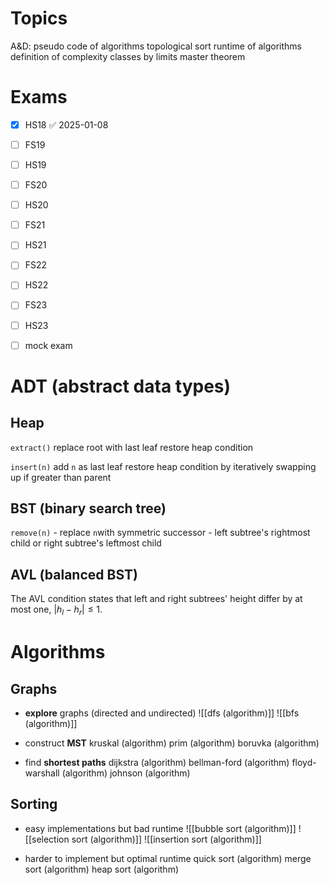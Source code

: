 
# Topics

A&D:
	pseudo code of algorithms
	topological sort
	runtime of algorithms
	definition of complexity classes by limits
	master theorem

# Exams

- [x] HS18 ✅ 2025-01-08
- [ ] FS19
- [ ] HS19
- [ ] FS20
- [ ] HS20
- [ ] FS21
- [ ] HS21
- [ ] FS22
- [ ] HS22
- [ ] FS23
- [ ] HS23
- [ ] mock exam


# ADT (abstract data types)

## Heap

`extract()`
	replace root with last leaf
	restore heap condition

`insert(n)`
	add `n` as last leaf
	restore heap condition by iteratively swapping up if greater than parent

## BST (binary search tree)

`remove(n)`
	- replace `n`with symmetric successor
	- left subtree's rightmost child or right subtree's leftmost child

## AVL (balanced BST)

The AVL condition states that left and right subtrees' height differ by at most one, $|h_{l} - h_{r}| \leq 1$.




# Algorithms

## Graphs

- **explore** graphs (directed and undirected)
	![[dfs (algorithm)]]
	![[bfs (algorithm)]]

- construct **MST**
	kruskal (algorithm)
	prim (algorithm)
	boruvka (algorithm)

- find **shortest paths**
	dijkstra (algorithm)
	bellman-ford (algorithm)
	floyd-warshall (algorithm)
	johnson (algorithm)

## Sorting

- easy implementations but bad runtime
	![[bubble sort (algorithm)]]
	![[selection sort (algorithm)]]
	![[insertion sort (algorithm)]]

- harder to implement but optimal runtime
	quick sort (algorithm)
	merge sort (algorithm)
	heap sort (algorithm)
